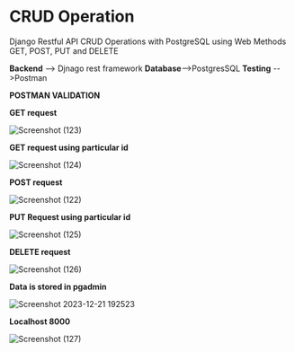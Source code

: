 # CRUD Operation
Django Restful API CRUD Operations with PostgreSQL using Web Methods GET, POST, PUT and DELETE

**Backend** --> Djnago rest framework
**Database**-->PostgresSQL
**Testing** -->Postman

**POSTMAN VALIDATION**

**GET request**

![Screenshot (123)](https://github.com/VartikaB/Assignment/assets/81951781/2313864c-10cc-4876-8431-1e545f073328)

**GET request using particular id**

![Screenshot (124)](https://github.com/VartikaB/Assignment/assets/81951781/ee3bba28-1d9e-4b40-a89c-4f87069e6725)

**POST request**

![Screenshot (122)](https://github.com/VartikaB/Assignment/assets/81951781/9f143cc6-a00b-409c-a9d0-c560f6a4cfa3)

**PUT Request using particular id**

![Screenshot (125)](https://github.com/VartikaB/Assignment/assets/81951781/2673dec4-1a6b-43a4-a443-7ce3e1dc8acf)

**DELETE request**

![Screenshot (126)](https://github.com/VartikaB/Assignment/assets/81951781/775bbe62-ca29-4ac3-abf6-ce1672b25153)

**Data is stored in pgadmin**

![Screenshot 2023-12-21 192523](https://github.com/VartikaB/Assignment/assets/81951781/5bae21f7-bd02-41b4-bda7-c893a9c85801)

**Localhost 8000**

![Screenshot (127)](https://github.com/VartikaB/Assignment/assets/81951781/e8ccb15d-73df-4424-b59c-22d8ff83f9d6)